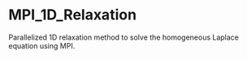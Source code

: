 # MPI_1D_Relaxation
Parallelized 1D relaxation method to solve the homogeneous Laplace equation using MPI.
